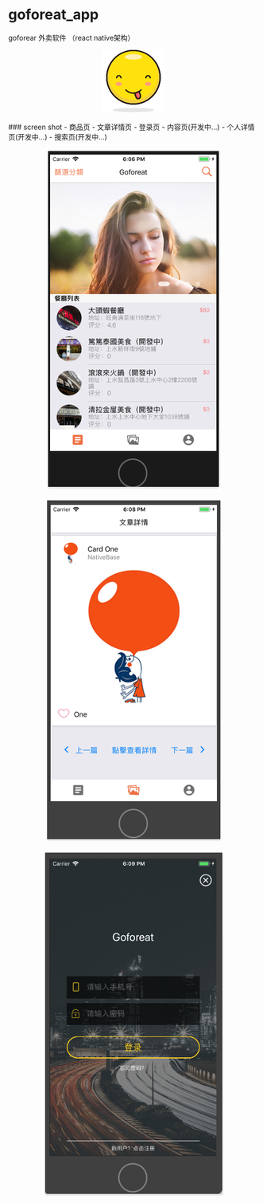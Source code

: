 # goforeat_app
goforear 外卖软件 （react native架构）
<p align="center">
  <img width="128" src="./display/emoji_app.png">
</p>
### screen shot
- 商品页
- 文章详情页
- 登录页
- 内容页(开发中...)
- 个人详情页(开发中...)
- 搜索页(开发中...)
<p align="center">
  <img src="./display/s1.png">
</p>
<p align="center">
  <img src="./display/s2.png">
</p>
<p align="center">
  <img src="./display/s3.png">
</p>
